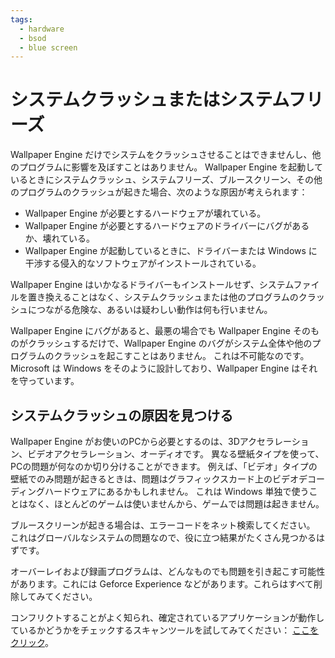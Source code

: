 ```yaml
---
tags:
  - hardware
  - bsod
  - blue screen
---
```


# システムクラッシュまたはシステムフリーズ
Wallpaper Engine だけでシステムをクラッシュさせることはできませんし、他のプログラムに影響を及ぼすことはありません。 Wallpaper Engine を起動しているときにシステムクラッシュ、システムフリーズ、ブルースクリーン、その他のプログラムのクラッシュが起きた場合、次のような原因が考えられます：

* Wallpaper Engine が必要とするハードウェアが壊れている。
* Wallpaper Engine が必要とするハードウェアのドライバーにバグがあるか、壊れている。
* Wallpaper Engine が起動しているときに、ドライバーまたは Windows に干渉する侵入的なソフトウェアがインストールされている。

Wallpaper Engine はいかなるドライバーもインストールせず、システムファイルを置き換えることはなく、システムクラッシュまたは他のプログラムのクラッシュにつながる危険な、あるいは疑わしい動作は何も行いません。

Wallpaper Engine にバグがあると、最悪の場合でも Wallpaper Engine そのものがクラッシュするだけで、Wallpaper Engine のバグがシステム全体や他のプログラムのクラッシュを起こすことはありません。 これは不可能なのです。Microsoft は Windows をそのように設計しており、Wallpaper Engine はそれを守っています。

## システムクラッシュの原因を見つける
Wallpaper Engine がお使いのPCから必要とするのは、3Dアクセラレーション、ビデオアクセラレーション、オーディオです。 異なる壁紙タイプを使って、PCの問題が何なのか切り分けることができます。 例えば、「ビデオ」タイプの壁紙でのみ問題が起きるときは、問題はグラフィックスカード上のビデオデコーディングハードウェアにあるかもしれません。 これは Windows 単独で使うことはなく、ほとんどのゲームは使いませんから、ゲームでは問題は起きません。

ブルースクリーンが起きる場合は、エラーコードをネット検索してください。 これはグローバルなシステムの問題なので、役に立つ結果がたくさん見つかるはずです。

オーバーレイおよび録画プログラムは、どんなものでも問題を引き起こす可能性があります。これには Geforce Experience などがあります。これらはすべて削除してみてください。

コンフリクトすることがよく知られ、確定されているアプリケーションが動作しているかどうかをチェックするスキャンツールを試してみてください： [ここをクリック](/debug/scantool.html)。